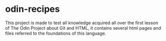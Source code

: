# odin-recipes
This project is made to test all knowledge acquired all over the first lesson of The Odin Project about Git and HTML, it contains several html pages and files referred to the foundations of this language.
